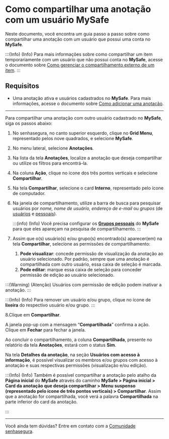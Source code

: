 # Como compartilhar uma anotação com um usuário MySafe

Neste documento, você encontra um guia passo a passo sobre como compartilhar uma anotação com um usuário que possui uma conta no **MySafe**.

:::(Info) (Info)
Para mais informações sobre como compartilhar um item temporariamente com um usuário que não possui conta no **MySafe**, acesse o documento sobre [Como gerenciar o compartilhamento externo de um item](/v3-33/docs/pt/how-to-manage-the-external-share-of-an-item).
:::


## Requisitos
* Uma anotação ativa e usuários cadastrados no **MySafe**. Para mais informações, acesse o documento sobre [Como adicionar uma anotação](/v3-33/docs/pt/mysafe-notes-add).

---


Para compartilhar uma anotação com outro usuário cadastrado no **MySafe**, siga os passos abaixo:


1. No senhasegura, no canto superior esquerdo, clique no **Grid Menu**, representado pelos nove quadrados, e selecione **MySafe**.
2. No menu lateral, selecione **Anotações**.
3. Na lista da tela **Anotações**, localize a anotação que deseja compartilhar ou utilize os filtros para encontrá-la.
4. Na coluna **Ação**, clique no ícone dos três pontos verticais e selecione **Compartilhar**.
5. Na tela **Compartilhar**, selecione o card **Interno**, representado pelo ícone de computador.
6. Na janela de compartilhamento, utilize a barra de busca para pesquisar usuários por *nome, nome de usuário, endereço de e-mail* ou *grupos* (de [usuários](/v3-33/docs/pt/administration-user-groups) e [pessoais](/v3-33/docs/pt/mysafe-private-groups-screen)).


    :::(info) (Info)
    Você precisa configurar os **[Grupos pessoais](/v3-33/docs/pt/mysafe-private-group-add)** do **MySafe** para que eles apareçam na pesquisa de compartilhamento.
    :::

7. Assim que o(s) usuário(s) e/ou grupo(s) encontrado(s) aparecer(em) na tela **Compartilhar**, selecione as permissões de compartilhamento:
    1. **Pode visualizar**: concede permissão de visualização da anotação ao usuário selecionado. Por padrão, sempre que uma anotação é compartilhada com outro usuário, essa caixa de seleção é marcada.
    2. **Pode editar**: marque essa caixa de seleção para conceder permissão de edição ao usuário selecionado.

:::(Warning) (Atenção)
Usuários com permissão de edição podem inativar a anotação.
:::

:::(Info) (Info)
Para remover um usuário e/ou grupo, clique no ícone de **lixeira** do respectivo usuário e/ou grupo.
:::


8.Clique em **Compartilhar**.

A janela pop-up com a mensagem “**Compartilhada**” confirma a ação. Clique em **Fechar** para fechar a janela.

Ao concluir o compartilhamento, a coluna **Compartilhada**, presente no relatório da tela **Anotações**, estará com o status **Sim**.

Na tela **Detalhes da anotação**, na seção **Usuários com acesso à informação**, é possível visualizar os membros e/ou grupos com acesso à anotação e suas respectivas permissões (visualização e/ou edição).

:::(Info) (Info)
Também é possível compartilhar a anotação pelo atalho da **Página inicial** do **MySafe** através do caminho **MySafe > Página inicial > Card da anotação que deseja compartilhar > Menu suspenso (representado pelo ícone de três pontos verticais) > Compartilhar**.
Assim que a anotação for compartilhada, você verá a palavra **Compartilhada** na parte inferior do card da anotação.

:::

---
Você ainda tem dúvidas? Entre em contato com a [Comunidade senhasegura](https://community.senhasegura.io/).
